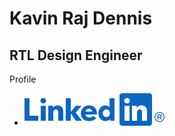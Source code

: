 # Kavin Raj Dennis
## RTL Design Engineer

Profile  
 - [![LinkedIn](.resource/LinkedIn-Blue.png)](https://www.linkedin.com/in/kavinxraj)
